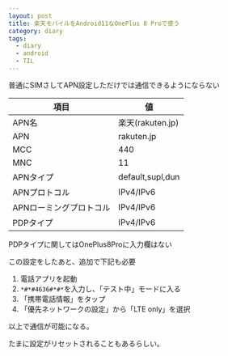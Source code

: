 ```yaml
---
layout: post
title: 楽天モバイルをAndroid11なOnePlus 8 Proで使う
category: diary
tags:
  - diary
  - android
  - TIL
---
```



普通にSIMさしてAPN設定しただけでは通信できるようにならない

項目 | 値
---|---
APN名 | 楽天(rakuten.jp)
APN | rakuten.jp
MCC | 440
MNC | 11
APNタイプ | default,supl,dun
APNプロトコル | IPv4/IPv6
APNローミングプロトコル | IPv4/IPv6
PDPタイプ | IPv4/IPv6

PDPタイプに関してはOnePlus8Proに入力欄はない

この設定をしたあと、追加で下記も必要

1. 電話アプリを起動
2. `*#*#4636#*#*`を入力し、「テスト中」モードに入る
3. 「携帯電話情報」をタップ
4. 「優先ネットワークの設定」から「LTE only」を選択

以上で通信が可能になる。

たまに設定がリセットされることもあるらしい。
